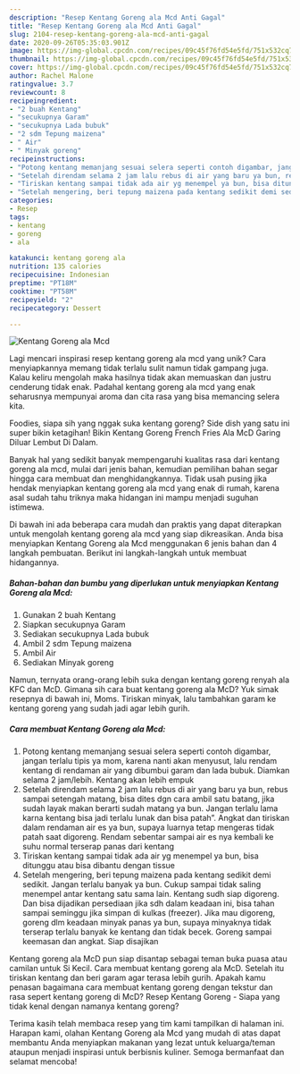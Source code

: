 ```yaml
---
description: "Resep Kentang Goreng ala Mcd Anti Gagal"
title: "Resep Kentang Goreng ala Mcd Anti Gagal"
slug: 2104-resep-kentang-goreng-ala-mcd-anti-gagal
date: 2020-09-26T05:35:03.901Z
image: https://img-global.cpcdn.com/recipes/09c45f76fd54e5fd/751x532cq70/kentang-goreng-ala-mcd-foto-resep-utama.jpg
thumbnail: https://img-global.cpcdn.com/recipes/09c45f76fd54e5fd/751x532cq70/kentang-goreng-ala-mcd-foto-resep-utama.jpg
cover: https://img-global.cpcdn.com/recipes/09c45f76fd54e5fd/751x532cq70/kentang-goreng-ala-mcd-foto-resep-utama.jpg
author: Rachel Malone
ratingvalue: 3.7
reviewcount: 8
recipeingredient:
- "2 buah Kentang"
- "secukupnya Garam"
- "secukupnya Lada bubuk"
- "2 sdm Tepung maizena"
- " Air"
- " Minyak goreng"
recipeinstructions:
- "Potong kentang memanjang sesuai selera seperti contoh digambar, jangan terlalu tipis ya mom, karena nanti akan menyusut, lalu rendam kentang di rendaman air yang dibumbui garam dan lada bubuk. Diamkan selama 2 jam/lebih. Kentang akan lebih empuk"
- "Setelah direndam selama 2 jam lalu rebus di air yang baru ya bun, rebus sampai setengah matang, bisa dites dgn cara ambil satu batang, jika sudah layak makan berarti sudah matang ya bun. Jangan terlalu lama karna kentang bisa jadi terlalu lunak dan bisa patah”. Angkat dan tiriskan dalam rendaman air es ya bun, supaya luarnya tetap mengeras tidak patah saat digoreng. Rendam sebentar sampai air es nya kembali ke suhu normal terserap panas dari kentang"
- "Tiriskan kentang sampai tidak ada air yg menempel ya bun, bisa ditunggu atau bisa dibantu dengan tissue"
- "Setelah mengering, beri tepung maizena pada kentang sedikit demi sedikit. Jangan terlalu banyak ya bun. Cukup sampai tidak saling menempel antar kentang satu sama lain. Kentang sudh siap digoreng. Dan bisa dijadikan persediaan jika sdh dalam keadaan ini, bisa tahan sampai seminggu jika simpan di kulkas (freezer). Jika mau digoreng, goreng dlm keadaan minyak panas ya bun, supaya minyaknya tidak terserap terlalu banyak ke kentang dan tidak becek. Goreng sampai keemasan dan angkat. Siap disajikan"
categories:
- Resep
tags:
- kentang
- goreng
- ala

katakunci: kentang goreng ala 
nutrition: 135 calories
recipecuisine: Indonesian
preptime: "PT18M"
cooktime: "PT58M"
recipeyield: "2"
recipecategory: Dessert

---
```



![Kentang Goreng ala Mcd](https://img-global.cpcdn.com/recipes/09c45f76fd54e5fd/751x532cq70/kentang-goreng-ala-mcd-foto-resep-utama.jpg)

Lagi mencari inspirasi resep kentang goreng ala mcd yang unik? Cara menyiapkannya memang tidak terlalu sulit namun tidak gampang juga. Kalau keliru mengolah maka hasilnya tidak akan memuaskan dan justru cenderung tidak enak. Padahal kentang goreng ala mcd yang enak seharusnya mempunyai aroma dan cita rasa yang bisa memancing selera kita.

Foodies, siapa sih yang nggak suka kentang goreng? Side dish yang satu ini super bikin ketagihan! Bikin Kentang Goreng French Fries Ala McD Garing Diluar Lembut Di Dalam.

Banyak hal yang sedikit banyak mempengaruhi kualitas rasa dari kentang goreng ala mcd, mulai dari jenis bahan, kemudian pemilihan bahan segar hingga cara membuat dan menghidangkannya. Tidak usah pusing jika hendak menyiapkan kentang goreng ala mcd yang enak di rumah, karena asal sudah tahu triknya maka hidangan ini mampu menjadi suguhan istimewa.


Di bawah ini ada beberapa cara mudah dan praktis yang dapat diterapkan untuk mengolah kentang goreng ala mcd yang siap dikreasikan. Anda bisa menyiapkan Kentang Goreng ala Mcd menggunakan 6 jenis bahan dan 4 langkah pembuatan. Berikut ini langkah-langkah untuk membuat hidangannya.

<!--inarticleads1-->

##### Bahan-bahan dan bumbu yang diperlukan untuk menyiapkan Kentang Goreng ala Mcd:

1. Gunakan 2 buah Kentang
1. Siapkan secukupnya Garam
1. Sediakan secukupnya Lada bubuk
1. Ambil 2 sdm Tepung maizena
1. Ambil  Air
1. Sediakan  Minyak goreng


Namun, ternyata orang-orang lebih suka dengan kentang goreng renyah ala KFC dan McD. Gimana sih cara buat kentang goreng ala McD? Yuk simak resepnya di bawah ini, Moms. Tiriskan minyak, lalu tambahkan garam ke kentang goreng yang sudah jadi agar lebih gurih. 

<!--inarticleads2-->

##### Cara membuat Kentang Goreng ala Mcd:

1. Potong kentang memanjang sesuai selera seperti contoh digambar, jangan terlalu tipis ya mom, karena nanti akan menyusut, lalu rendam kentang di rendaman air yang dibumbui garam dan lada bubuk. Diamkan selama 2 jam/lebih. Kentang akan lebih empuk
1. Setelah direndam selama 2 jam lalu rebus di air yang baru ya bun, rebus sampai setengah matang, bisa dites dgn cara ambil satu batang, jika sudah layak makan berarti sudah matang ya bun. Jangan terlalu lama karna kentang bisa jadi terlalu lunak dan bisa patah”. Angkat dan tiriskan dalam rendaman air es ya bun, supaya luarnya tetap mengeras tidak patah saat digoreng. Rendam sebentar sampai air es nya kembali ke suhu normal terserap panas dari kentang
1. Tiriskan kentang sampai tidak ada air yg menempel ya bun, bisa ditunggu atau bisa dibantu dengan tissue
1. Setelah mengering, beri tepung maizena pada kentang sedikit demi sedikit. Jangan terlalu banyak ya bun. Cukup sampai tidak saling menempel antar kentang satu sama lain. Kentang sudh siap digoreng. Dan bisa dijadikan persediaan jika sdh dalam keadaan ini, bisa tahan sampai seminggu jika simpan di kulkas (freezer). Jika mau digoreng, goreng dlm keadaan minyak panas ya bun, supaya minyaknya tidak terserap terlalu banyak ke kentang dan tidak becek. Goreng sampai keemasan dan angkat. Siap disajikan


Kentang goreng ala McD pun siap disantap sebagai teman buka puasa atau camilan untuk Si Kecil. Cara membuat kentang goreng ala McD. Setelah itu tiriskan kentang dan beri garam agar terasa lebih gurih. Apakah kamu penasan bagaimana cara membuat kentang goreng dengan tekstur dan rasa sepert kentang goreng di McD? Resep Kentang Goreng - Siapa yang tidak kenal dengan namanya kentang goreng? 

Terima kasih telah membaca resep yang tim kami tampilkan di halaman ini. Harapan kami, olahan Kentang Goreng ala Mcd yang mudah di atas dapat membantu Anda menyiapkan makanan yang lezat untuk keluarga/teman ataupun menjadi inspirasi untuk berbisnis kuliner. Semoga bermanfaat dan selamat mencoba!
